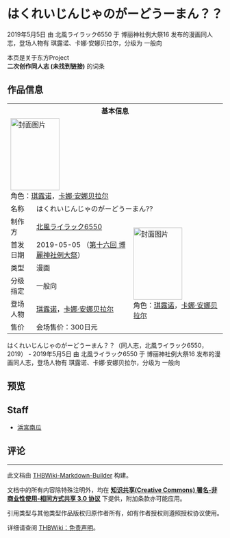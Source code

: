 # はくれいじんじゃのがーどうーまん？？

<!-- source html: G:\repos\THBWiki-Markdown-Builder\THBWikiMarkdown\Temp\main\7\73\ns0%3A%E3%81%AF%E3%81%8F%E3%82%8C%E3%81%84%E3%81%98%E3%82%93%E3%81%98%E3%82%83%E3%81%AE%E3%81%8C%E3%83%BC%E3%81%A9%E3%81%86%E3%83%BC%E3%81%BE%E3%82%93%EF%BC%9F%EF%BC%9F.html -->

2019年5月5日 由 北風ライラック6550 于 博丽神社例大祭16 发布的漫画同人志，登场人物有 琪露诺、卡娜·安娜贝拉尔，分级为 一般向

本页是关于东方Project  
 **二次创作同人志 (未找到链接)** 的词条

## 作品信息

<table><tbody><tr><th colspan="3">基本信息</th></tr><tr><td class="cover-artwork-mobile" colspan="2"><a href="./文件-はくれいじんじゃのがーどうーまん--封面.jpg.md" class="image" title="封面图片"><img alt="封面图片" src="https://upload.thwiki.cc/thumb/7/7f/%E3%81%AF%E3%81%8F%E3%82%8C%E3%81%84%E3%81%98%E3%82%93%E3%81%98%E3%82%83%E3%81%AE%E3%81%8C%E3%83%BC%E3%81%A9%E3%81%86%E3%83%BC%E3%81%BE%E3%82%93%3F%3F%E5%B0%81%E9%9D%A2.jpg/114px-%E3%81%AF%E3%81%8F%E3%82%8C%E3%81%84%E3%81%98%E3%82%93%E3%81%98%E3%82%83%E3%81%AE%E3%81%8C%E3%83%BC%E3%81%A9%E3%81%86%E3%83%BC%E3%81%BE%E3%82%93%3F%3F%E5%B0%81%E9%9D%A2.jpg" decoding="async" loading="lazy" width="114" height="168" srcset="https://upload.thwiki.cc/thumb/7/7f/%E3%81%AF%E3%81%8F%E3%82%8C%E3%81%84%E3%81%98%E3%82%93%E3%81%98%E3%82%83%E3%81%AE%E3%81%8C%E3%83%BC%E3%81%A9%E3%81%86%E3%83%BC%E3%81%BE%E3%82%93%3F%3F%E5%B0%81%E9%9D%A2.jpg/171px-%E3%81%AF%E3%81%8F%E3%82%8C%E3%81%84%E3%81%98%E3%82%93%E3%81%98%E3%82%83%E3%81%AE%E3%81%8C%E3%83%BC%E3%81%A9%E3%81%86%E3%83%BC%E3%81%BE%E3%82%93%3F%3F%E5%B0%81%E9%9D%A2.jpg 1.5x, https://upload.thwiki.cc/thumb/7/7f/%E3%81%AF%E3%81%8F%E3%82%8C%E3%81%84%E3%81%98%E3%82%93%E3%81%98%E3%82%83%E3%81%AE%E3%81%8C%E3%83%BC%E3%81%A9%E3%81%86%E3%83%BC%E3%81%BE%E3%82%93%3F%3F%E5%B0%81%E9%9D%A2.jpg/227px-%E3%81%AF%E3%81%8F%E3%82%8C%E3%81%84%E3%81%98%E3%82%93%E3%81%98%E3%82%83%E3%81%AE%E3%81%8C%E3%83%BC%E3%81%A9%E3%81%86%E3%83%BC%E3%81%BE%E3%82%93%3F%3F%E5%B0%81%E9%9D%A2.jpg 2x" data-file-width="256" data-file-height="378"></a><div class="cover-char">角色：<a href="./琪露诺.md" title="琪露诺">琪露诺</a>，<a href="./卡娜·安娜贝拉尔.md" title="卡娜·安娜贝拉尔">卡娜·安娜贝拉尔</a></div></td>
</tr><tr><td class="label">名称</td><td colspan="2"> はくれいじんじゃのがーどうーまん?? </td></tr><tr><td class="label">制作方</td><td><a href="./北風ライラック6550.md" title="北風ライラック6550">北風ライラック6550</a></td><td class="cover-artwork" rowspan="6" style="min-width:168px;"><a href="./文件-はくれいじんじゃのがーどうーまん--封面.jpg.md" class="image" title="封面图片"><img alt="封面图片" src="https://upload.thwiki.cc/thumb/7/7f/%E3%81%AF%E3%81%8F%E3%82%8C%E3%81%84%E3%81%98%E3%82%93%E3%81%98%E3%82%83%E3%81%AE%E3%81%8C%E3%83%BC%E3%81%A9%E3%81%86%E3%83%BC%E3%81%BE%E3%82%93%3F%3F%E5%B0%81%E9%9D%A2.jpg/114px-%E3%81%AF%E3%81%8F%E3%82%8C%E3%81%84%E3%81%98%E3%82%93%E3%81%98%E3%82%83%E3%81%AE%E3%81%8C%E3%83%BC%E3%81%A9%E3%81%86%E3%83%BC%E3%81%BE%E3%82%93%3F%3F%E5%B0%81%E9%9D%A2.jpg" decoding="async" loading="lazy" width="114" height="168" srcset="https://upload.thwiki.cc/thumb/7/7f/%E3%81%AF%E3%81%8F%E3%82%8C%E3%81%84%E3%81%98%E3%82%93%E3%81%98%E3%82%83%E3%81%AE%E3%81%8C%E3%83%BC%E3%81%A9%E3%81%86%E3%83%BC%E3%81%BE%E3%82%93%3F%3F%E5%B0%81%E9%9D%A2.jpg/171px-%E3%81%AF%E3%81%8F%E3%82%8C%E3%81%84%E3%81%98%E3%82%93%E3%81%98%E3%82%83%E3%81%AE%E3%81%8C%E3%83%BC%E3%81%A9%E3%81%86%E3%83%BC%E3%81%BE%E3%82%93%3F%3F%E5%B0%81%E9%9D%A2.jpg 1.5x, https://upload.thwiki.cc/thumb/7/7f/%E3%81%AF%E3%81%8F%E3%82%8C%E3%81%84%E3%81%98%E3%82%93%E3%81%98%E3%82%83%E3%81%AE%E3%81%8C%E3%83%BC%E3%81%A9%E3%81%86%E3%83%BC%E3%81%BE%E3%82%93%3F%3F%E5%B0%81%E9%9D%A2.jpg/227px-%E3%81%AF%E3%81%8F%E3%82%8C%E3%81%84%E3%81%98%E3%82%93%E3%81%98%E3%82%83%E3%81%AE%E3%81%8C%E3%83%BC%E3%81%A9%E3%81%86%E3%83%BC%E3%81%BE%E3%82%93%3F%3F%E5%B0%81%E9%9D%A2.jpg 2x" data-file-width="256" data-file-height="378"></a><div class="cover-char">角色：<a href="./琪露诺.md" title="琪露诺">琪露诺</a>，<a href="./卡娜·安娜贝拉尔.md" title="卡娜·安娜贝拉尔">卡娜·安娜贝拉尔</a></div></td>
</tr><tr><td class="label">首发日期</td><td>2019-05-05&#160;（<a href="/展会作品列表?e=%E5%8D%9A%E4%B8%BD%E7%A5%9E%E7%A4%BE%E4%BE%8B%E5%A4%A7%E7%A5%AD%2316">第十六回 博麗神社例大祭</a>）</td></tr><tr><td class="label">类型</td><td>漫画</td></tr><tr><td class="label">分级指定</td><td>一般向</td></tr><tr><td class="label">登场人物</td><td><a href="./琪露诺.md" title="琪露诺">琪露诺</a>，<a href="./卡娜·安娜贝拉尔.md" title="卡娜·安娜贝拉尔">卡娜·安娜贝拉尔</a></td></tr><tr><td class="label">售价</td><td>会场售价：300日元</td></tr></tbody></table>

はくれいじんじゃのがーどうーまん？？（同人志，北風ライラック6550，2019） - 2019年5月5日 由 北風ライラック6550 于 博丽神社例大祭16 发布的漫画同人志，登场人物有 琪露诺、卡娜·安娜贝拉尔，分级为 一般向

## 预览

## Staff
- [浜宮南瓜](./浜宮南瓜.md)


## 评论




---

此文档由 [THBWiki-Markdown-Builder](https://github.com/Delsin-Yu/THBWiki-Markdown-Builder) 构建。

文档中的所有内容除特殊注明外，均在 [**知识共享(Creative Commons) 署名-非商业性使用-相同方式共享 3.0 协议**](https://creativecommons.org/licenses/by-sa/3.0/deed.zh-hans) 下提供，附加条款亦可能应用。

引用类型与其他类型作品版权归原作者所有，如有作者授权则遵照授权协议使用。

详细请查阅 [THBWiki：免责声明](https://thbwiki.cc/THBWiki:%E5%85%8D%E8%B4%A3%E5%A3%B0%E6%98%8E)。

